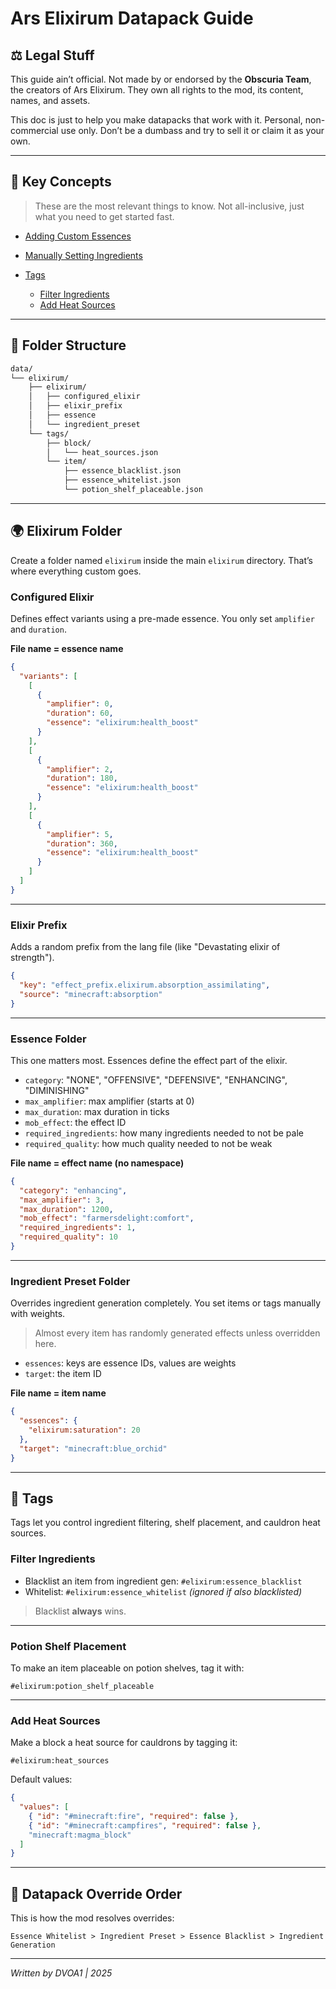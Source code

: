 # Ars Elixirum Datapack Guide

## ⚖️ Legal Stuff

This guide ain’t official. Not made by or endorsed by the **Obscuria Team**, the creators of Ars Elixirum.
They own all rights to the mod, its content, names, and assets.

This doc is just to help you make datapacks that work with it. Personal, non-commercial use only. Don’t be a dumbass and try to sell it or claim it as your own.

---

## 🔑 Key Concepts

> These are the most relevant things to know. Not all-inclusive, just what you need to get started fast.

* [Adding Custom Essences](#essence-folder)
* [Manually Setting Ingredients](#ingredient-preset-folder)
* [Tags](#tags)

  * [Filter Ingredients](#filter-ingredients)
  * [Add Heat Sources](#adding-new-heat-sources)

---

## 📂 Folder Structure

```bash
data/
└── elixirum/
    ├── elixirum/
    │   ├── configured_elixir
    │   ├── elixir_prefix
    │   ├── essence
    │   └── ingredient_preset
    └── tags/
        ├── block/
        │   └── heat_sources.json
        └── item/
            ├── essence_blacklist.json
            ├── essence_whitelist.json
            └── potion_shelf_placeable.json
```

---

## 🌍 Elixirum Folder

Create a folder named `elixirum` inside the main `elixirum` directory. That’s where everything custom goes.

### Configured Elixir

Defines effect variants using a pre-made essence. You only set `amplifier` and `duration`.

**File name = essence name**

```json
{
  "variants": [
    [
      {
        "amplifier": 0,
        "duration": 60,
        "essence": "elixirum:health_boost"
      }
    ],
    [
      {
        "amplifier": 2,
        "duration": 180,
        "essence": "elixirum:health_boost"
      }
    ],
    [
      {
        "amplifier": 5,
        "duration": 360,
        "essence": "elixirum:health_boost"
      }
    ]
  ]
}
```

---

### Elixir Prefix

Adds a random prefix from the lang file (like "Devastating elixir of strength").

```json
{
  "key": "effect_prefix.elixirum.absorption_assimilating",
  "source": "minecraft:absorption"
}
```

---

### Essence Folder

This one matters most. Essences define the effect part of the elixir.

* `category`: "NONE", "OFFENSIVE", "DEFENSIVE", "ENHANCING", "DIMINISHING"
* `max_amplifier`: max amplifier (starts at 0)
* `max_duration`: max duration in ticks
* `mob_effect`: the effect ID
* `required_ingredients`: how many ingredients needed to not be pale
* `required_quality`: how much quality needed to not be weak

**File name = effect name (no namespace)**

```json
{
  "category": "enhancing",
  "max_amplifier": 3,
  "max_duration": 1200,
  "mob_effect": "farmersdelight:comfort",
  "required_ingredients": 1,
  "required_quality": 10
}
```

---

### Ingredient Preset Folder

Overrides ingredient generation completely. You set items or tags manually with weights.

> Almost every item has randomly generated effects unless overridden here.

* `essences`: keys are essence IDs, values are weights
* `target`: the item ID

**File name = item name**

```json
{
  "essences": {
    "elixirum:saturation": 20
  },
  "target": "minecraft:blue_orchid"
}
```

---

## 📅 Tags

Tags let you control ingredient filtering, shelf placement, and cauldron heat sources.

### Filter Ingredients

* Blacklist an item from ingredient gen: `#elixirum:essence_blacklist`
* Whitelist: `#elixirum:essence_whitelist` *(ignored if also blacklisted)*

> Blacklist **always** wins.

---

### Potion Shelf Placement

To make an item placeable on potion shelves, tag it with:

```
#elixirum:potion_shelf_placeable
```

---

### Add Heat Sources

Make a block a heat source for cauldrons by tagging it:

```
#elixirum:heat_sources
```

Default values:

```json
{
  "values": [
    { "id": "#minecraft:fire", "required": false },
    { "id": "#minecraft:campfires", "required": false },
    "minecraft:magma_block"
  ]
}
```

---

## 🔄 Datapack Override Order

This is how the mod resolves overrides:

```
Essence Whitelist > Ingredient Preset > Essence Blacklist > Ingredient Generation
```

---

*Written by DVOA1 | 2025*
